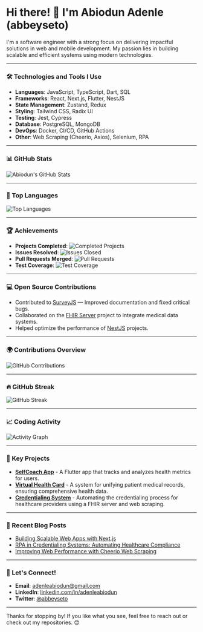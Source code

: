 <!--
**abbeyseto/abbeyseto** is a ✨ _special_ ✨ repository because its `README.md` (this file) appears on your GitHub profile.

Here are some ideas to get you started:

- 🔭 I’m currently working on ...
- 🌱 I’m currently learning ...
- 👯 I’m looking to collaborate on ...
- 🤔 I’m looking for help with ...
- 💬 Ask me about ...
- 📫 How to reach me: ...
- 😄 Pronouns: ...
- ⚡ Fun fact: ...
-->

# Hi there! 👋 I'm Abiodun Adenle (abbeyseto)

I'm a software engineer with a strong focus on delivering impactful solutions in web and mobile development. My passion lies in building scalable and efficient systems using modern technologies.

---

### 🛠 Technologies and Tools I Use
- **Languages**: JavaScript, TypeScript, Dart, SQL
- **Frameworks**: React, Next.js, Flutter, NestJS
- **State Management**: Zustand, Redux
- **Styling**: Tailwind CSS, Radix UI
- **Testing**: Jest, Cypress
- **Database**: PostgreSQL, MongoDB
- **DevOps**: Docker, CI/CD, GitHub Actions
- **Other**: Web Scraping (Cheerio, Axios), Selenium, RPA

---

### 📊 GitHub Stats

![Abiodun's GitHub Stats](https://github-readme-stats.vercel.app/api?username=abbeyseto&show_icons=true&theme=radical)

---

### 🚀 Top Languages

![Top Languages](https://github-readme-stats.vercel.app/api/top-langs/?username=abbeyseto&layout=compact&theme=radical)

---

### 🏆 Achievements

- **Projects Completed**: ![Completed Projects](https://img.shields.io/badge/Projects%20Completed-50+-green)
- **Issues Resolved**: ![Issues Closed](https://img.shields.io/badge/Issues%20Closed-100+-blue)
- **Pull Requests Merged**: ![Pull Requests](https://img.shields.io/badge/Pull%20Requests-200+-orange)
- **Test Coverage**: ![Test Coverage](https://img.shields.io/badge/Test%20Coverage-95%25-success)

---

### 💻 Open Source Contributions

- Contributed to [SurveyJS](https://github.com/surveyjs/survey-library) — Improved documentation and fixed critical bugs.
- Collaborated on the [FHIR Server](https://github.com/hapifhir/hapi-fhir) project to integrate medical data systems.
- Helped optimize the performance of [NestJS](https://github.com/nestjs/nest) projects.

---

### 🌍 Contributions Overview

![GitHub Contributions](https://github-profile-summary-cards.vercel.app/api/cards/profile-details?username=abbeyseto&theme=radical)

---

### 🔥 GitHub Streak

![GitHub Streak](https://github-readme-streak-stats.herokuapp.com/?user=abbeyseto&theme=radical)

---

### 📈 Coding Activity

<!-- This section shows your daily activity over the past year -->
![Activity Graph](https://activity-graph.herokuapp.com/graph?username=abbeyseto&theme=redical)

---

### 🌟 Key Projects

- **[SelfCoach App](https://github.com/abbeyseto/selfcoach)** - A Flutter app that tracks and analyzes health metrics for users.
- **[Virtual Health Card](https://github.com/abbeyseto/virtual-health-card)** - A system for unifying patient medical records, ensuring comprehensive health data.
- **[Credentialing System](https://github.com/abbeyseto/credentialing-system)** - Automating the credentialing process for healthcare providers using a FHIR server and web scraping.

---

### 📝 Recent Blog Posts

- [Building Scalable Web Apps with Next.js](https://yourblog.com/building-scalable-web-apps-nextjs)
- [RPA in Credentialing Systems: Automating Healthcare Compliance](https://yourblog.com/rpa-credentialing)
- [Improving Web Performance with Cheerio Web Scraping](https://yourblog.com/web-scraping-performance)

---

### 💬 Let's Connect!

- **Email**: adenleabiodun@gmail.com
- **LinkedIn**: [linkedin.com/in/adenleabiodun](https://linkedin.com/in/adenleabiodun)
- **Twitter**: [@abbeyseto](https://twitter.com/abbeyseto)

---

Thanks for stopping by! If you like what you see, feel free to reach out or check out my repositories. 😊
